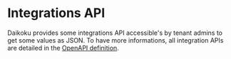 # Integrations API

Daikoku provides some integrations API accessible's by tenant admins to get some values as JSON.
To have more informations, all integration APIs are detailed in the [OpenAPI definition](./12-apis.md).